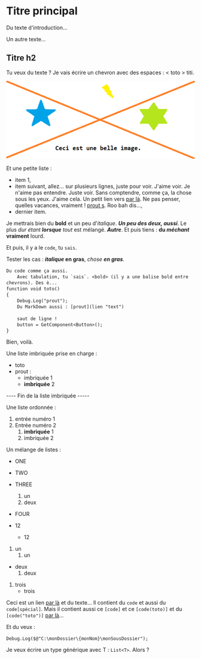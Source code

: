 # Titre principal

Du texte d'introduction...

Un autre texte...

## Titre h2

Tu veux du texte ? Je vais écrire un chevron avec des espaces : < toto > titi.

![Workflow specular](uneImage.png)

Et une petite liste :
- item 1,
- item suivant, allez... sur plusieurs lignes, juste pour voir. J'aime voir. Je n'aime pas entendre. Juste voir. Sans comptendre, comme ça, la chose sous les yeux. J'aime cela. Un petit lien vers [par là](https://duckduckgo.com "contenu bulle"). Ne pas penser, quelles vacances, vraiment ! [prout s](uneImage.png "belle image"). Roo bah dis...,
- dernier item.

Je mettrais bien du **bold** et un peu d'*italique*. ***Un peu des deux, aussi***. Le plus *dur étant **lorsque** tout* est mélangé. ***Autre***. Et puis tiens : **du *méchant* vraiment** lourd.

Et puis, il y a le `code`, tu `sais`.

Tester les cas : ***italique* en gras**, *chose **en gras***.
```
Du code comme ça aussi.
	Avec tabulation, tu `sais`. <bold> (il y a une balise bold entre chevrons). Des è...
function void toto()
{
	Debug.Log("prout");
	Du MarkDown aussi : [prout](lien "text")

	saut de ligne !
	button = GetComponent<Button>();
}
```

Bien, voilà.

Une liste imbriquée prise en charge :
- toto
- prout :
   - imbriquée 1
   - **imbriquée** 2

---- Fin de la liste imbriquée -----

Une liste ordonnée :
1. entrée numéro 1
2. Entrée numéro 2
   1. **imbriquée** 1
   2. imbriquée 2

Un mélange de listes :
- ONE
- TWO
- THREE
   1. un  
   2. deux
- FOUR


- 12
   - 12

1. un
   1. un

- deux
   1. deux

1. trois
   - trois

Ceci est un lien [par là](https://duckduckgo.com "contenu bulle") et du texte... Il contient du `code` et aussi du `code[spécial]`. Mais il contient aussi ce `[code]` et ce `[code(toto)]` et du `[code("toto")]` [par là](https://duckduckgo.com "contenu bulle")...

Et du veux : 
```
Debug.Log($@"C:\monDossier\{monNom}\monSousDossier");
```

Je veux écrire un type générique avec T : `List<T>`. Alors ?